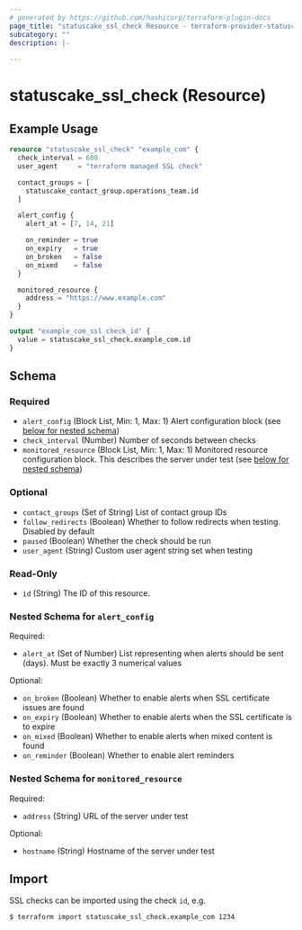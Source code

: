 ```yaml
---
# generated by https://github.com/hashicorp/terraform-plugin-docs
page_title: "statuscake_ssl_check Resource - terraform-provider-statuscake"
subcategory: ""
description: |-
  
---
```


# statuscake_ssl_check (Resource)



## Example Usage

```terraform
resource "statuscake_ssl_check" "example_com" {
  check_interval = 600
  user_agent     = "terraform managed SSL check"

  contact_groups = [
    statuscake_contact_group.operations_team.id
  ]

  alert_config {
    alert_at = [7, 14, 21]

    on_reminder = true
    on_expiry   = true
    on_broken   = false
    on_mixed    = false
  }

  monitored_resource {
    address = "https://www.example.com"
  }
}

output "example_com_ssl_check_id" {
  value = statuscake_ssl_check.example_com.id
}
```

<!-- schema generated by tfplugindocs -->
## Schema

### Required

- `alert_config` (Block List, Min: 1, Max: 1) Alert configuration block (see [below for nested schema](#nestedblock--alert_config))
- `check_interval` (Number) Number of seconds between checks
- `monitored_resource` (Block List, Min: 1, Max: 1) Monitored resource configuration block. This describes the server under test (see [below for nested schema](#nestedblock--monitored_resource))

### Optional

- `contact_groups` (Set of String) List of contact group IDs
- `follow_redirects` (Boolean) Whether to follow redirects when testing. Disabled by default
- `paused` (Boolean) Whether the check should be run
- `user_agent` (String) Custom user agent string set when testing

### Read-Only

- `id` (String) The ID of this resource.

<a id="nestedblock--alert_config"></a>
### Nested Schema for `alert_config`

Required:

- `alert_at` (Set of Number) List representing when alerts should be sent (days). Must be exactly 3 numerical values

Optional:

- `on_broken` (Boolean) Whether to enable alerts when SSL certificate issues are found
- `on_expiry` (Boolean) Whether to enable alerts when the SSL certificate is to expire
- `on_mixed` (Boolean) Whether to enable alerts when mixed content is found
- `on_reminder` (Boolean) Whether to enable alert reminders


<a id="nestedblock--monitored_resource"></a>
### Nested Schema for `monitored_resource`

Required:

- `address` (String) URL of the server under test

Optional:

- `hostname` (String) Hostname of the server under test

## Import

SSL checks can be imported using the check `id`, e.g.

```
$ terraform import statuscake_ssl_check.example_com 1234
```

